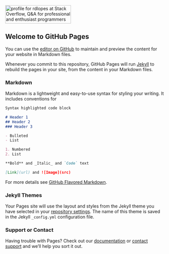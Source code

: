 <a href="http://stackoverflow.com/users/4617428/rdlopes">
<img src="http://stackoverflow.com/users/flair/4617428.png?theme=clean" width="208" height="58" alt="profile for rdlopes at Stack Overflow, Q&amp;A for professional and enthusiast programmers" title="profile for rdlopes at Stack Overflow, Q&amp;A for professional and enthusiast programmers">
</a>

## Welcome to GitHub Pages

You can use the [editor on GitHub](https://github.com/rdlopes/rdlopes.github.io/edit/master/README.md) to maintain and preview the content for your website in Markdown files.

Whenever you commit to this repository, GitHub Pages will run [Jekyll](https://jekyllrb.com/) to rebuild the pages in your site, from the content in your Markdown files.

### Markdown

Markdown is a lightweight and easy-to-use syntax for styling your writing. It includes conventions for

```markdown
Syntax highlighted code block

# Header 1
## Header 2
### Header 3

- Bulleted
- List

1. Numbered
2. List

**Bold** and _Italic_ and `Code` text

[Link](url) and ![Image](src)
```

For more details see [GitHub Flavored Markdown](https://guides.github.com/features/mastering-markdown/).

### Jekyll Themes

Your Pages site will use the layout and styles from the Jekyll theme you have selected in your [repository settings](https://github.com/rdlopes/rdlopes.github.io/settings). The name of this theme is saved in the Jekyll `_config.yml` configuration file.

### Support or Contact

Having trouble with Pages? Check out our [documentation](https://help.github.com/categories/github-pages-basics/) or [contact support](https://github.com/contact) and we’ll help you sort it out.
